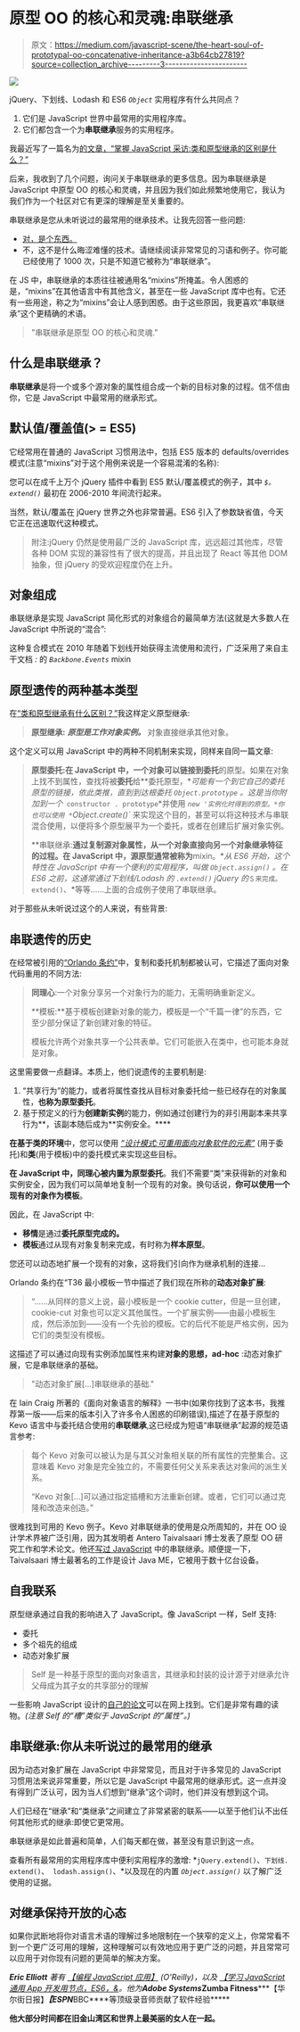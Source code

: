 # 原型 OO 的核心和灵魂:串联继承

> 原文：<https://medium.com/javascript-scene/the-heart-soul-of-prototypal-oo-concatenative-inheritance-a3b64cb27819?source=collection_archive---------3----------------------->

![](img/7cd2bb306fea32d42567a5887b031797.png)

jQuery、下划线、Lodash 和 ES6 *`Object`* 实用程序有什么共同点？

1.  它们是 JavaScript 世界中最常用的实用程序库。
2.  它们都包含一个为**串联继承**服务的实用程序。

我最近写了一篇名为[的文章，“掌握 JavaScript 采访:类和原型继承的区别是什么？”](/javascript-scene/master-the-javascript-interview-what-s-the-difference-between-class-prototypal-inheritance-e4cd0a7562e9)

后来，我收到了几个问题，询问关于串联继承的更多信息。因为串联继承是 JavaScript 中原型 OO 的核心和灵魂，并且因为我们如此频繁地使用它，我认为我们作为一个社区对它有更深的理解是至关重要的。

串联继承是您从未听说过的最常用的继承技术。让我先回答一些问题:

*   [对，是个东西。](https://en.wikipedia.org/wiki/Prototype-based_programming#Concatenation)
*   不，这不是什么晦涩难懂的技术。请继续阅读非常常见的习语和例子。你可能已经使用了 1000 次，只是不知道它被称为“串联继承”。

在 JS 中，串联继承的本质往往被通用名“mixins”所掩盖。令人困惑的是，“mixins”在其他语言中有其他含义，甚至在一些 JavaScript 库中也有。它还有一些用途，称之为“mixins”会让人感到困惑。由于这些原因，我更喜欢“串联继承”这个更精确的术语。

> "串联继承是原型 OO 的核心和灵魂."

## 什么是串联继承？

**串联继承**是将一个或多个源对象的属性组合成一个新的目标对象的过程。信不信由你，它是 JavaScript 中最常用的继承形式。

## 默认值/覆盖值(> = ES5)

它经常用在普通的 JavaScript 习惯用法中，包括 ES5 版本的 defaults/overrides 模式(注意“mixins”对于这个用例来说是一个容易混淆的名称):

您可以在成千上万个 jQuery 插件中看到 ES5 默认/覆盖模式的例子，其中 *`$。extend()`* 最初在 2006-2010 年间流行起来。

当然，默认/覆盖在 jQuery 世界之外也非常普遍。ES6 引入了参数缺省值，今天它正在迅速取代这种模式。

> 附注:jQuery 仍然是使用最广泛的 JavaScript 库，远远超过其他库，尽管各种 DOM 实现的兼容性有了很大的提高，并且出现了 React 等其他 DOM 抽象，但 jQuery 的受欢迎程度仍在上升。

## 对象组成

串联继承是实现 JavaScript 简化形式的对象组合的最简单方法(这就是大多数人在 JavaScript 中所说的“混合”:

这种复合模式在 2010 年随着下划线开始获得主流使用和流行，广泛采用了来自主干文档 *:* 的 *`Backbone.Events`* mixin

## 原型遗传的两种基本类型

在[“类和原型继承有什么区别？”](/javascript-scene/master-the-javascript-interview-what-s-the-difference-between-class-prototypal-inheritance-e4cd0a7562e9)我这样定义原型继承:

> **原型继承:** ***原型是工作对象实例。*** 对象直接继承其他对象。

这个定义可以用 JavaScript 中的两种不同机制来实现，同样来自同一篇文章:

> **原型委托:**在 JavaScript 中，一个对象可以链接到**委托**的原型。如果在对象上找不到属性，查找将被**委托**给**委托原型，**可能有一个到它自己的委托原型的链接，依此类推，直到到达根委托 *`Object.prototype`* 。这是当你附加到一个*` constructor . prototype`*并使用 *`new '实例化时得到的原型。*你也可以使用 *`Object.create()`* 来实现这个目的，甚至可以将这种技术与串联混合使用，以便将多个原型展平为一个委托，或者在创建后扩展对象实例。
> 
> **串联继承:**通过复制源对象属性，从一个对象直接向另一个对象继承特征的过程。在 JavaScript 中，源原型通常被称为**mixin。**从 ES6 开始，这个特性在 JavaScript 中有一个便利的实用程序，叫做 *`Object.assign()`* 。在 ES6 之前，这通常通过下划线/Lodash 的 *`.extend()`* jQuery 的*`＄来完成。extend()`、*等等……上面的合成例子使用了串联继承。

对于那些从未听说过这个的人来说，有些背景:

## 串联遗传的历史

在经常被引用的[“Orlando 条约”](http://web.media.mit.edu/~lieber/Publications/Treaty-of-Orlando-Chapter.pdf)中，复制和委托机制都被认可，它描述了面向对象代码重用的不同方法:

> **同理心**:一个对象分享另一个对象行为的能力，无需明确重新定义。
> 
> **模板:**基于模板创建新对象的能力，模板是一个“千篇一律”的东西，它至少部分保证了新创建对象的特征。
> 
> 模板允许两个对象共享一个公共表单。它们可能嵌入在类中，也可能本身就是对象。

这里需要做一点翻译。本质上，他们说遗传的主要机制是:

1.  “共享行为”的能力，或者将属性查找从目标对象委托给一些已经存在的对象属性，**也称为原型委托**。
2.  基于预定义的行为**创建新实例**的能力，例如通过创建行为的非引用副本来共享行为**，该副本随后成为**实例安全。****

**在基于类的环境**中，您可以使用 [*“设计模式:可重用面向对象软件的元素”*](http://www.amazon.com/gp/product/0201633612?ie=UTF8&camp=213733&creative=393185&creativeASIN=0201633612&linkCode=shr&tag=eejs-20&linkId=WMUILDJNIUXY4NSH) (用于委托)和**类**(用于模板)中的委托模式来实现这些目标。

**在 JavaScript 中，**同理心被内置为**原型委托**。我们不需要“类”来获得新的对象和实例安全，因为我们可以简单地复制一个现有的对象。换句话说，**你可以使用一个现有的对象作为模板**。

因此，在 JavaScript 中:

*   **移情**是通过**委托原型完成的。**
*   **模板**通过从现有对象复制来完成，有时称为**样本原型**。

您还可以动态地扩展一个现有的对象，这将我们引向作为继承机制的连接…

Orlando 条约在“T36 最小模板一节中描述了我们现在所称的**动态对象扩展**:

> “……从同样的意义上说，最小模板是一个 cookie cutter，但是一旦创建，cookie-cut 对象也可以定义其他属性。一个扩展实例——由最小模板生成，然后添加到——没有一个先验的模板。它的后代不能是严格实例，因为它们的类型没有模板。

这描述了可以通过向现有实例添加属性来构建**对象的思想，ad-hoc** :动态对象扩展，它是串联继承的基础。

> "动态对象扩展[…]串联继承的基础."

在 Iain Craig 所著的《面向对象语言的解释》一书中(如果你找到了这本书，我推荐第一版——后来的版本引入了许多令人困惑的印刷错误),描述了在基于原型的 Kevo 语言中与委托结合使用的**串联继承**,这已经成为短语“串联继承”起源的规范语言参考:

> 每个 Kevo 对象可以被认为是与其父对象相关联的所有属性的完整集合。这意味着 Kevo 对象是完全独立的，不需要任何父关系来表达对象间的派生关系。
> 
> “Kevo 对象[…]可以通过指定插槽和方法重新创建。或者，它们可以通过克隆和改造来创造。”

很难找到可用的 Kevo 例子。Kevo 对串联继承的使用是众所周知的，并在 OO 设计学术界被广泛引用，因为其发明者 Antero Taivalsaari 博士发表了原型 OO 研究工作和学术论文。他还[写过 JavaScript](http://lively.cs.tut.fi/publications/TR6-JavaScriptConcatenation-Taivalsaari.pdf%20Dr.%20Antero%20Taivalsaari) 中的串联继承。顺便提一下，Taivalsaari 博士最著名的工作是设计 Java ME，它被用于数十亿台设备。

## 自我联系

原型继承通过自我的影响进入了 JavaScript。像 JavaScript 一样，Self 支持:

*   委托
*   多个祖先的组成
*   动态对象扩展

> Self 是一种基于原型的面向对象语言，其继承和封装的设计源于对继承允许父母成为其子女的共享部分的理解

一些影响 JavaScript 设计的[自己的论文](https://www.cs.ucsb.edu/~urs/oocsb/self/papers/papers.html)可以在网上找到。它们是非常有趣的读物。*(注意 Self 的“槽”类似于 JavaScript 的“属性”。)*

## 串联继承:你从未听说过的最常用的继承

因为动态对象扩展在 JavaScript 中非常常见，而且对于许多常见的 JavaScript 习惯用法来说非常重要，所以它是 JavaScript 中最常用的继承形式。这一点并没有得到广泛认可，因为当人们想到“继承”这个词时，他们并没有想到这个词。

人们已经在“继承”和“类继承”之间建立了非常紧密的联系——以至于他们认不出任何其他形式的继承:即使它更常用。

串联继承是如此普遍和简单，人们每天都在做，甚至没有意识到这一点。

查看所有最常用的实用程序库中便利实用程序的激增: *`jQuery.extend()`、`下划线. extend()`、` lodash.assign()`、*以及现在的内置 *`Object.assign()`* 以了解广泛使用的证据。

## 对继承保持开放的心态

如果你武断地将你对语言术语的理解过多地限制在一个狭窄的定义上，你常常看不到一个更广泛可用的理解，这种理解可以有效地应用于更广泛的问题，并且常常可以应用于对你现有问题的更简单的解决方案。

***Eric Elliott*** *著有* [*【编程 JavaScript 应用】*](http://pjabook.com) *(O'Reilly)，以及* [*【学习 JavaScript 通用 App 开发用节点，ES6，&*](https://leanpub.com/learn-javascript-react-nodejs-es6/)*。他为****Adobe Systems*******Zumba Fitness*******【华尔街日报】*******【ESPN*******BBC****等顶级录音师贡献了软件经验*****

**他大部分时间都在旧金山湾区和世界上最美丽的女人在一起。**